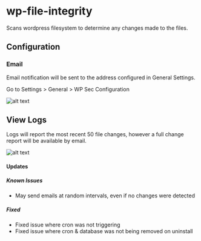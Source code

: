 # wp-file-integrity

Scans wordpress filesystem to determine any changes made to the files.

## Configuration

### Email
Email notification will be sent to the address configured in General Settings.

Go to Settings > General > WP Sec Configuration

![alt text](https://i.imgur.com/5NVTzo3.png "Settings > General > WP Sec Configuration")

## View Logs
Logs will report the most recent 50 file changes, however a full change report will be available by email.

![alt text](https://i.imgur.com/FrV7Qbx.png "File Change Logs")

#### Updates

##### Known Issues
- May send emails at random intervals, even if no changes were detected

##### Fixed
- Fixed issue where cron was not triggering
- Fixed issue where cron & database was not being removed on uninstall
